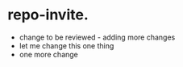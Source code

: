 # repo-invite.   

- change to be reviewed - adding more changes
- let me change this one thing
- one more change
